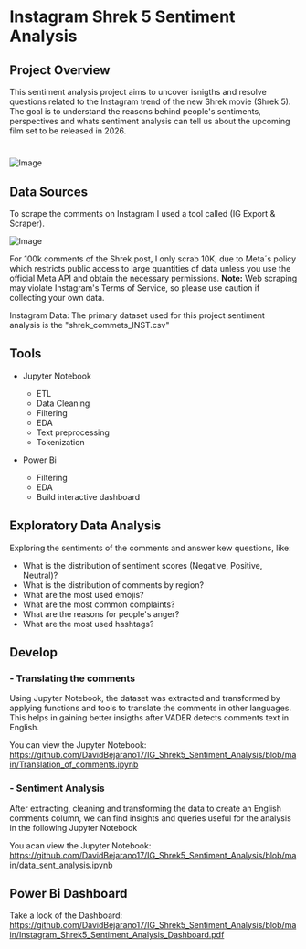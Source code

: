 # Instagram Shrek 5 Sentiment Analysis

## Project Overview

This sentiment analysis project aims to uncover isnigths and resolve questions related to the Instagram trend of the new Shrek movie (Shrek 5). The goal is to understand the reasons behind people's sentiments, perspectives and whats sentiment analysis can tell us about the upcoming film set to be released in 2026.

#
![Image](https://github.com/user-attachments/assets/37a8bf80-22f6-4d0a-b8e9-b0ba9dd43d85)

## Data Sources

To scrape the comments on Instagram I used a  tool called (IG Export & Scraper).


![Image](https://github.com/user-attachments/assets/cc3e1bbf-b835-4fdf-b650-5a8d3fb28826)


For 100k comments of the Shrek post, I only scrab 10K, due to Meta´s policy which restricts public access to large quantities of data unless you use the official Meta API and obtain the necessary permissions.
**Note:** Web scraping may violate Instagram's Terms of Service, so please use caution if collecting your own data.

Instagram Data: The primary dataset used for this project sentiment analysis is the "shrek_commets_INST.csv" 

## Tools 

- Jupyter Notebook
  - ETL
  - Data Cleaning
  - Filtering
  - EDA
  - Text preprocessing
  - Tokenization

    
- Power Bi
  - Filtering
  - EDA
  - Build interactive dashboard


 ## Exploratory Data Analysis
 
Exploring the sentiments of the comments and answer kew questions, like:

- What is the distribution of sentiment scores (Negative, Positive, Neutral)?
- What is the distribution of comments by region?
- What are the most used emojis?
- What are the most common complaints?
- What are the reasons for people's anger?
- What are the most used hashtags?


## Develop

### - Translating the comments


Using Jupyter Notebook, the dataset was extracted and transformed by applying functions and tools to translate the comments in other languages. This helps in gaining better insigths after VADER detects comments text in English.

You can view the Jupyter Notebook: https://github.com/DavidBejarano17/IG_Shrek5_Sentiment_Analysis/blob/main/Translation_of_comments.ipynb


### - Sentiment Analysis

After extracting, cleaning and transforming the data to create an English comments column, we can find insights and queries useful for the analysis in the following Jupyter Notebook 

You acan view the Jupyter Notebook:
https://github.com/DavidBejarano17/IG_Shrek5_Sentiment_Analysis/blob/main/data_sent_analysis.ipynb




## Power Bi Dashboard

Take a look of the Dashboard: https://github.com/DavidBejarano17/IG_Shrek5_Sentiment_Analysis/blob/main/Instagram_Shrek5_Sentiment_Analysis_Dashboard.pdf








  
